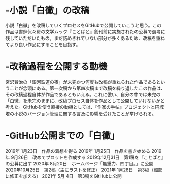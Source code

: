 # -小説「白黴」の改稿
小説「白黴」を改稿していくプロセスをGitHubで公開していこうと思う。この作品は書肆侃々房の文学ムック『ことばと』創刊前に実施されたの公募で選考に残していただいたもの。まだ詰めきれていない部分が多くあるため、改稿を重ねてより良い作品にすることを目指す。

# -改稿過程を公開する動機
宮沢賢治の「銀河鉄道の夜」が未完かつ何度も改稿が重ねられた作品であるということが念頭にある。第一次稿から第四次稿まで改稿を繰り返したこの作品は、その改稿過程自体が作品であるともいえる。これに倣い、自分の中では未完の「白黴」を未完のままに、改稿プロセス自体を作品として公開していけないかと考えた。GitHubを使う直接の動機としては、『作家の手帖』プロジェクトと円城塔の小説のバージョン管理に関する言及に影響を受けたことが挙げられる。

# -GitHub公開までの「白黴」
2019年 1月23日　作品の着想を得る
2019年 1月25日　作品を書き始める
2019年 9月26日　改めてプロットを作成する
2019年12月31日　第1稿を『ことばと』の公募に出す
2020年 8月20日　ホームページ「無重力、四丁目。」に公開
2020年10月25日　第2稿（主にラストを修正）
2021年 1月28日　第3稿（細部に修正を加える）
2021年 5月 4日　第3稿をGitHubに公開
